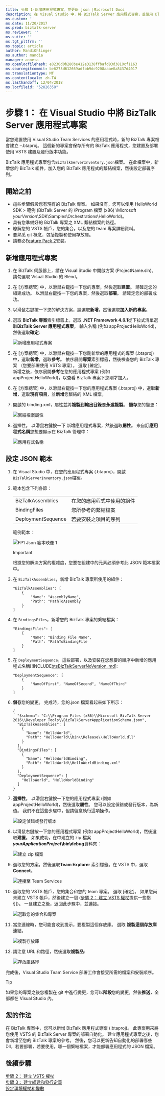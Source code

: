 ```yaml
---
title: 步驟 1-新增應用程式專案，並更新 json |Microsoft Docs
description: 在 Visual Studio 中，將 BizTalk Server 應用程式專案，並使用 Dll、 繫結檔案和應用程式-Visual Studio Team Services 的部署順序更新 BizTalkServerInventory.json 檔
ms.custom: ''
ms.date: 11/20/2017
ms.prod: biztalk-server
ms.reviewer: ''
ms.suite: ''
ms.tgt_pltfrm: ''
ms.topic: article
author: MandiOhlinger
ms.author: mandia
manager: anneta
ms.openlocfilehash: e0230d0b280be412e3138ffbafd83d3810cf1163
ms.sourcegitcommit: be6273d612669adfbb9dc9208aaae0a8437d4017
ms.translationtype: MT
ms.contentlocale: zh-TW
ms.lasthandoff: 12/04/2018
ms.locfileid: "52826358"
---
```

# <a name="step-1-add-the-biztalk-server-application-project-in-visual-studio"></a>步驟 1： 在 Visual Studio 中將 BizTalk Server 應用程式專案

當您建置使用 Visual Studio Team Services 的應用程式時，新的 BizTalk 專案檔會建立 –.btaproj。 這個新的專案會保存所有的 BizTalk 應用程式，您建置及部署使用 VSTS 建置及發行版本功能。 

BizTalk 應用程式專案包含`BizTalkServerInventory.json`檔案。 在此檔案中，新增您的 BizTalk 組件，加入您的 BizTalk 應用程式的繫結檔案，然後設定部署序列。 

## <a name="before-you-begin"></a>開始之前

* 這些步驟假設您有現有的 BizTalk 專案。 如果沒有，您可以使用 HelloWorld SDK > 範例 (BizTalk Server 的 \Program 檔案 (x86) \Microsoft *yourVersion*\SDK\Samples\Orchestrations\HelloWorld)。 
* 具有您準備好的 BizTalk 專案之 XML 繫結檔案的路徑。 
* 瞭解您的 VSTS 帳戶，您的集合，以及您的 team 專案詳細資料。
* 要熟悉 git 概念，包括複製和使用存放庫。 
* 請務必[Feature Pack 2](https://aka.ms/bts2016fp2)安裝。

## <a name="add-the-application-project"></a>新增應用程式專案

1. 在 BizTalk 伺服器上，請在 Visual Studio 中開啟方案 (ProjectName.sln)。 請勿選取 Visual Studio 的 Blend。

2. 在 [方案總管] 中，以滑鼠右鍵按一下您的專案，然後選取**建置**。 請確定您的組建成功。 以滑鼠右鍵按一下您的專案，然後選取**部署**。 請確定您的部署成功。

3. 以滑鼠右鍵按一下您的解決方案，請選取**新增**，然後選取**加入新的專案**。

4. 選取  **BizTalk 專案**索引標籤上，選取 **.NET Framework 4.6.1**從下拉式清單選取**BizTalk Server 應用程式專案**。 輸入名稱 (例如 appProjectHelloWorld)，然後選取**確定**:  

    ![新增應用程式專案](../core/media/add-application-project.png)

5. 在 [方案總管] 中，以滑鼠右鍵按一下您剛新增的應用程式的專案 (.btaproj) 中，選取**新增**，選取**參考**。 依序展開**專案**索引標籤，然後檢查您的 BizTalk 專案 （您要部署使用 VSTS 專案）。 選取 [確定]。  
    新增之後，依序展開**參考**在您的應用程式專案 (例如 appProjectHelloWorld)，以查看 BizTalk 專案下您剛才加入。 

6. 在 [方案總管] 中，以滑鼠右鍵按一下您的應用程式專案 (.btaproj) 中，選取**新增**，選取**現有項目**，並**新增**您繫結的 XML 檔案。

7. 開啟的 binding.xml，屬性並將**複製到輸出目錄**要**永遠複製**。 **儲存**您的變更：  

    ![繫結檔案屬性](../core/media/xml-binding-file-properties.png)

8. 選擇性。 以滑鼠右鍵按一下 新增應用程式專案，然後選取**屬性**。 來自訂**應用程式名稱**您想要顯示在 BizTalk 管理中：  

    ![應用程式名稱](../core/media/application-project-name.png)

## <a name="configure-the-json-template"></a>設定 JSON 範本

1. 在 Visual Studio 中，在您的應用程式專案 (.btaproj)，開啟`BizTalkServerInventory.json`檔案。 

2. 範本包含下列各節： 

    | | |
    |---|---|
    |BizTalkAssemblies | 在您的應用程式中使用的組件 |
    |BindingFiles | 您所參考的繫結檔案|
    |DeploymentSequence | 若要安裝之項目的序列|
    
    範例範本： 
    
    ![FP1 Json 範本映像 1](../core/media/fp1-json-template-image-1.png)

    > [!IMPORTANT]
    > 根據您的解決方案的複雜度，您要在組建中的元素必須參考此 JSON 範本檔案中。

3. 在  `BizTalkAssemblies`，新增 BizTalk 專案所使用的組件： 

    ```
    "BizTalkAssemblies": [
        {
            "Name": "AssemblyName",
            "Path": "PathToAssembly
        }
    ]
    ```

4. 在  `BindingsFiles`，新增您的 BizTalk 專案的繫結檔案： 

    ```
    "BindingsFiles": [
        {
            "Name": "Binding File Name",
            "Path": "PathToBindingFile
        }
    ]
    ```

5. 在  `DeploymentSequence`，這些部署，以及安裝在您想要的順序中新增的應用程式名稱[!INCLUDE[btsBizTalkServerNoVersion_md](../includes/btsbiztalkservernoversion-md.md)]: 

    ```
    "DeploymentSequence": [
        {
            "NameOfFirst", "NameOfSecond", "NameOfThird"
        }
    ]
    ```


6. **儲存**您的變更。 完成時，您的.json 檔案看起來如下所示： 

    ```
    {
      "$schema": "C:\\Program Files (x86)\\Microsoft BizTalk Server 2016\\Developer Tools\\BizTalkServerAppplicationSchema.json",
      "BizTalkAssemblies": [
        {
          "Name": "HelloWorld",
          "Path": "HelloWorld\\bin\\Release\\HelloWorld.dll"
        }
      ],
      "BindingsFiles": [
        {
          "Name": "HelloWorldBinding",
          "Path": "HelloWorld\\HelloWorldBinding.xml"
        }
      ],
      "DeploymentSequence": [
        "HelloWorld", "HelloWorldBinding"
      ]
    }
    ```

7. **選擇性**。 以滑鼠右鍵按一下您的應用程式專案 (例如 appProjectHelloWorld)，然後選取**屬性**。 您可以設定偵錯或發行版本，為新值。 我們不在這些步驟中，但請留意執行這項操作。  

    ![設定偵錯或發行版本](../core/media/application-project-version.png)

8. 以滑鼠右鍵按一下您的應用程式專案 (例如 appProjectHelloWorld)，然後選取**建置**。 如果成功，在中建立的 zip 檔案 **_yourApplicationProject_\bin\debug**資料夾：  

    ![建立 zip 檔案](../core/media/application-project-zip-file.png)

9. 選取您的方案，然後選取**Team Explorer**  索引標籤。在 VSTS 中，選取**Connect**。  

    ![連接至 Team Services](../core/media/connect-team-services.png)

10. 選取您的 VSTS 帳戶，您的集合和您的 team 專案。 選取 [確定]。 如果您尚未建立 VSTS 帳戶，然後建立一個 ([步驟 2： 建立 VSTS 權杖](feature-pack-create-vsts-token.md)提供一些指引)。 一旦建立之後，返回此步驟中，並連接。  

    ![選取您的集合和專案](../core/media/team-collections-projects.png)

11. 當您連線時，您可能會收到提示，要複製這個存放庫。 選取 **複製這個存放庫**連結。  

    ![複製存放庫](../core/media/vsts-clone-repository.png)

12. 請注意 URL 和路徑，然後選取**複製品**:  

    ![存放庫路徑](../core/media/clone-repo-paths.png)

完成後，Visual Studio Team Service 部署工作會接受所需的檔案和安裝順序。 

> [!TIP]
> 如果您的專案之後您複製在 git 中進行變更，您可以**階段**您的變更，然後**推送**，全部都在 Visual Studio 內。 

## <a name="what-you-did"></a>您的作法

在 BizTalk 專案中，您可以新增 BizTalk 應用程式專案 (.btaproj)。 此專案用來將您使用 VSTS 的 BizTalk Server 專案的部署自動化。 建立應用程式專案之後，您會新增至您的 BizTalk 專案的參考。 然後，您可以更新告知自動化的部署哪些 Dll，若要部署，若要使用，哪一個繫結檔案，才能部署應用程式的 JSON 檔案。 

## <a name="next-steps"></a>後續步驟
[步驟 2： 建立 VSTS 權杖](feature-pack-create-vsts-token.md)  
[步驟 3： 建立組建和發行定義](feature-pack-add-build-release-definitions.md)  
[設定環境權杖和變數](configure-environmental-tokens-and-variables-for-automatic-deployment.md)

